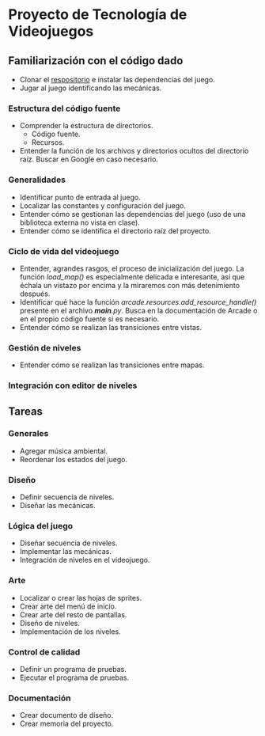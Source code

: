 # Proyecto de Tecnología de Videojuegos

## Familiarización con el código dado
- Clonar el [respositorio](https://github.com/dfbarrero/community-rpg) e instalar las dependencias del juego.
- Jugar al juego identificando las mecánicas.
  
### Estructura del código fuente
- Comprender la estructura de directorios.
  - Código fuente.
  - Recursos.
- Entender la función de los archivos y directorios ocultos del directorio raíz. Buscar en Google en caso necesario.
  
### Generalidades
- Identificar punto de entrada al juego.
- Localizar las constantes y configuración del juego.
- Entender cómo se gestionan las dependencias del juego (uso de una biblioteca externa no vista en clase).
- Entender cómo se identifica el directorio raíz del proyecto.
  
### Ciclo de vida del videojuego
- Entender, agrandes rasgos, el proceso de inicialización del juego. La función *load_map()* es especialmente delicada e interesante, así que échala un vistazo por encima y la miraremos con más detenimiento después.
- Identificar qué hace la función *arcade.resources.add_resource_handle()* presente en el archivo *__main__.py*. Busca en la documentación de Arcade o en el propio código fuente si es necesario.
- Entender cómo se realizan las transiciones entre vistas.

### Gestión de niveles
- Entender cómo se realizan las transiciones entre mapas.
  
### Integración con editor de niveles

## Tareas
### Generales
- Agregar música ambiental.
- Reordenar los estados del juego.
### Diseño
- Definir secuencia de niveles.
- Diseñar las mecánicas.
### Lógica del juego
- Diseñar secuencia de niveles.
- Implementar las mecánicas.
- Integración de niveles en el videojuego.
### Arte
- Localizar o crear las hojas de sprites.
- Crear arte del menú de inicio.
- Crear arte del resto de pantallas.
- Diseño de niveles.
- Implementación de los niveles.
### Control de calidad
- Definir un programa de pruebas.
- Ejecutar el programa de pruebas.
### Documentación
- Crear documento de diseño.
- Crear memoria del proyecto.
